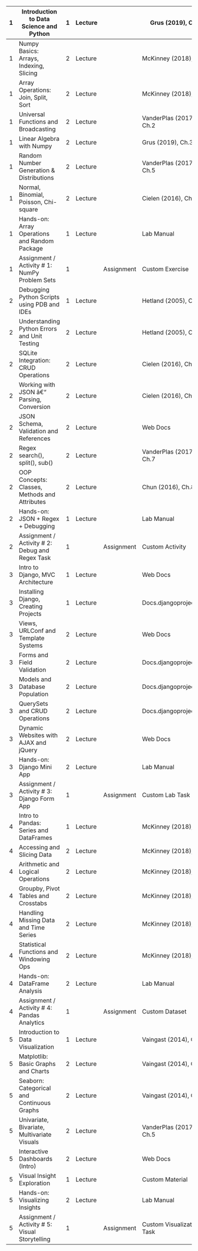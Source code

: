 | 1 | Introduction to Data Science and Python         | 1 | Lecture |            | Grus (2019), Ch.1         | CO1 | PO1 |
| - | ----------------------------------------------- | - | ------- | ---------- | ------------------------- | --- | --- |
| 1 | Numpy Basics: Arrays, Indexing, Slicing         | 2 | Lecture |            | McKinney (2018), Ch.2     | CO1 | PO1 |
| 1 | Array Operations: Join, Split, Sort             | 2 | Lecture |            | McKinney (2018), Ch.2     | CO1 | PO1 |
| 1 | Universal Functions and Broadcasting            | 2 | Lecture |            | VanderPlas (2017), Ch.2   | CO3 | PO2 |
| 1 | Linear Algebra with Numpy                       | 2 | Lecture |            | Grus (2019), Ch.3         | CO3 | PO2 |
| 1 | Random Number Generation & Distributions        | 2 | Lecture |            | VanderPlas (2017), Ch.5   | CO3 | PO2 |
| 1 | Normal, Binomial, Poisson, Chi-square           | 2 | Lecture |            | Cielen (2016), Ch.4       | CO3 | PO2 |
| 1 | Hands-on: Array Operations and Random Package   | 1 | Lecture |            | Lab Manual                | CO3 | PO2 |
| 1 | Assignment / Activity # 1: NumPy Problem Sets   | 1 |         | Assignment | Custom Exercise           | CO3 | PO2 |
| 2 | Debugging Python Scripts using PDB and IDEs     | 1 | Lecture |            | Hetland (2005), Ch.6      | CO2 | PO1 |
| 2 | Understanding Python Errors and Unit Testing    | 2 | Lecture |            | Hetland (2005), Ch.7      | CO2 | PO1 |
| 2 | SQLite Integration: CRUD Operations             | 2 | Lecture |            | Cielen (2016), Ch.3       | CO2 | PO2 |
| 2 | Working with JSON â€“ Parsing, Conversion       | 2 | Lecture |            | Cielen (2016), Ch.5       | CO2 | PO2 |
| 2 | JSON Schema, Validation and References          | 2 | Lecture |            | Web Docs                  | CO2 | PO2 |
| 2 | Regex  search(), split(), sub()                 | 2 | Lecture |            | VanderPlas (2017), Ch.7   | CO2 | PO2 |
| 2 | OOP Concepts: Classes, Methods and Attributes   | 2 | Lecture |            | Chun (2016), Ch.8         | CO2 | PO2 |
| 2 | Hands-on: JSON + Regex + Debugging              | 1 | Lecture |            | Lab Manual                | CO2 | PO2 |
| 2 | Assignment / Activity # 2: Debug and Regex Task | 1 |         | Assignment | Custom Activity           | CO2 | PO2 |
| 3 | Intro to Django, MVC Architecture               | 1 | Lecture |            | Web Docs                  | CO2 | PO2 |
| 3 | Installing Django, Creating Projects            | 1 | Lecture |            | Docs.djangoproject.com    | CO2 | PO2 |
| 3 | Views, URLConf and Template Systems             | 2 | Lecture |            | Web Docs                  | CO2 | PO2 |
| 3 | Forms and Field Validation                      | 2 | Lecture |            | Docs.djangoproject.com    | CO2 | PO2 |
| 3 | Models and Database Population                  | 2 | Lecture |            | Docs.djangoproject.com    | CO2 | PO2 |
| 3 | QuerySets and CRUD Operations                   | 2 | Lecture |            | Docs.djangoproject.com    | CO2 | PO2 |
| 3 | Dynamic Websites with AJAX and jQuery           | 2 | Lecture |            | Web Docs                  | CO2 | PO2 |
| 3 | Hands-on: Django Mini App                       | 2 | Lecture |            | Lab Manual                | CO2 | PO2 |
| 3 | Assignment / Activity # 3: Django Form App      | 1 |         | Assignment | Custom Lab Task           | CO2 | PO2 |
| 4 | Intro to Pandas: Series and DataFrames          | 1 | Lecture |            | McKinney (2018), Ch.4     | CO4 | PO2 |
| 4 | Accessing and Slicing Data                      | 2 | Lecture |            | McKinney (2018), Ch.5     | CO4 | PO2 |
| 4 | Arithmetic and Logical Operations               | 2 | Lecture |            | McKinney (2018), Ch.5     | CO4 | PO2 |
| 4 | Groupby, Pivot Tables and Crosstabs             | 2 | Lecture |            | McKinney (2018), Ch.6     | CO4 | PO2 |
| 4 | Handling Missing Data and Time Series           | 2 | Lecture |            | McKinney (2018), Ch.7     | CO4 | PO2 |
| 4 | Statistical Functions and Windowing Ops         | 2 | Lecture |            | McKinney (2018), Ch.8     | CO4 | PO2 |
| 4 | Hands-on: DataFrame Analysis                    | 2 | Lecture |            | Lab Manual                | CO4 | PO2 |
| 4 | Assignment / Activity # 4: Pandas Analytics     | 1 |         | Assignment | Custom Dataset            | CO4 | PO2 |
| 5 | Introduction to Data Visualization              | 1 | Lecture |            | Vaingast (2014), Ch.1     | CO5 | PO2 |
| 5 | Matplotlib: Basic Graphs and Charts             | 2 | Lecture |            | Vaingast (2014), Ch.2     | CO5 | PO2 |
| 5 | Seaborn: Categorical and Continuous Graphs      | 2 | Lecture |            | Vaingast (2014), Ch.3     | CO5 | PO2 |
| 5 | Univariate, Bivariate, Multivariate Visuals     | 2 | Lecture |            | VanderPlas (2017), Ch.5   | CO5 | PO2 |
| 5 | Interactive Dashboards (Intro)                  | 2 | Lecture |            | Web Docs                  | CO5 | PO2 |
| 5 | Visual Insight Exploration                      | 1 | Lecture |            | Custom Material           | CO5 | PO2 |
| 5 | Hands-on: Visualizing Insights                  | 2 | Lecture |            | Lab Manual                | CO5 | PO2 |
| 5 | Assignment / Activity # 5: Visual Storytelling  | 1 |         | Assignment | Custom Visualization Task | CO5 | PO2 |
